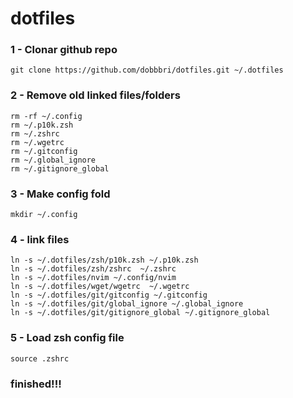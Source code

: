 # dotfiles

### 1 - Clonar github repo

```
git clone https://github.com/dobbbri/dotfiles.git ~/.dotfiles
```

### 2 - Remove old linked files/folders

```
rm -rf ~/.config
rm ~/.p10k.zsh
rm ~/.zshrc
rm ~/.wgetrc
rm ~/.gitconfig
rm ~/.global_ignore
rm ~/.gitignore_global
```

### 3 - Make config fold

```
mkdir ~/.config
```

### 4 - link files

```
ln -s ~/.dotfiles/zsh/p10k.zsh ~/.p10k.zsh
ln -s ~/.dotfiles/zsh/zshrc  ~/.zshrc
ln -s ~/.dotfiles/nvim ~/.config/nvim
ln -s ~/.dotfiles/wget/wgetrc  ~/.wgetrc
ln -s ~/.dotfiles/git/gitconfig ~/.gitconfig
ln -s ~/.dotfiles/git/global_ignore ~/.global_ignore
ln -s ~/.dotfiles/git/gitignore_global ~/.gitignore_global
```

### 5 - Load zsh config file

```
source .zshrc
```

### finished!!!
